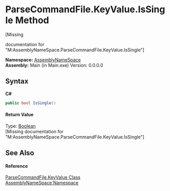 # ParseCommandFile.KeyValue.IsSingle Method 
 

\[Missing <summary> documentation for "M:AssemblyNameSpace.ParseCommandFile.KeyValue.IsSingle"\]

**Namespace:**&nbsp;<a href="6bcc80ef-5cfd-db5f-1eb2-7297d1c16397">AssemblyNameSpace</a><br />**Assembly:**&nbsp;Main (in Main.exe) Version: 0.0.0.0

## Syntax

**C#**<br />
``` C#
public bool IsSingle()
```


#### Return Value
Type: <a href="http://msdn2.microsoft.com/en-us/library/a28wyd50" target="_blank">Boolean</a><br />\[Missing <returns> documentation for "M:AssemblyNameSpace.ParseCommandFile.KeyValue.IsSingle"\]

## See Also


#### Reference
<a href="9f13b772-a047-4fa3-fdbb-b24c50a98f9b">ParseCommandFile.KeyValue Class</a><br /><a href="6bcc80ef-5cfd-db5f-1eb2-7297d1c16397">AssemblyNameSpace Namespace</a><br />